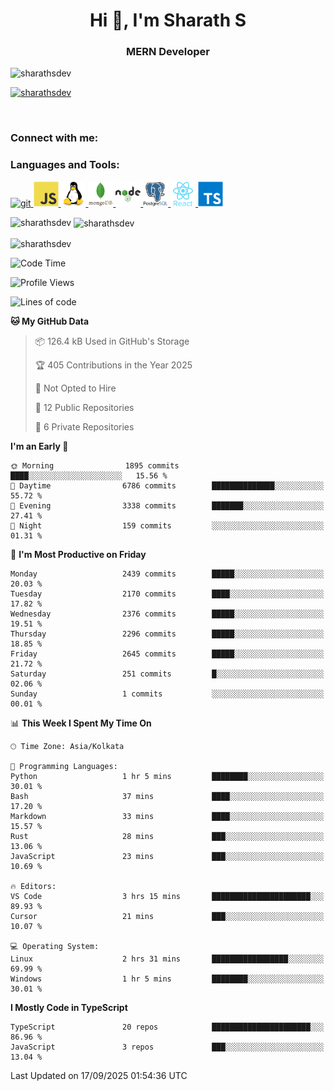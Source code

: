 <h1 align="center">Hi 👋, I'm Sharath S</h1>
<h3 align="center">MERN Developer</h3>

<p align="left"> <img src="https://komarev.com/ghpvc/?username=sharathsdev&label=Profile%20views&color=0e75b6&style=flat" alt="sharathsdev" /> </p>

<p align="left"> <a href="https://github.com/ryo-ma/github-profile-trophy"><img src="https://github-profile-trophy.vercel.app/?username=sharathsdev" alt="sharathsdev" /></a> </p>

<p align="left"> <a href="https://twitter.com/" target="blank"><img src="https://img.shields.io/twitter/follow/?logo=twitter&style=for-the-badge" alt="" /></a> </p>

<h3 align="left">Connect with me:</h3>
<p align="left">
</p>

<h3 align="left">Languages and Tools:</h3>
<p align="left"> <a href="https://git-scm.com/" target="_blank" rel="noreferrer"> <img src="https://www.vectorlogo.zone/logos/git-scm/git-scm-icon.svg" alt="git" width="40" height="40"/> </a> <a href="https://developer.mozilla.org/en-US/docs/Web/JavaScript" target="_blank" rel="noreferrer"> <img src="https://raw.githubusercontent.com/devicons/devicon/master/icons/javascript/javascript-original.svg" alt="javascript" width="40" height="40"/> </a> <a href="https://www.linux.org/" target="_blank" rel="noreferrer"> <img src="https://raw.githubusercontent.com/devicons/devicon/master/icons/linux/linux-original.svg" alt="linux" width="40" height="40"/> </a> <a href="https://www.mongodb.com/" target="_blank" rel="noreferrer"> <img src="https://raw.githubusercontent.com/devicons/devicon/master/icons/mongodb/mongodb-original-wordmark.svg" alt="mongodb" width="40" height="40"/> </a> <a href="https://nodejs.org" target="_blank" rel="noreferrer"> <img src="https://raw.githubusercontent.com/devicons/devicon/master/icons/nodejs/nodejs-original-wordmark.svg" alt="nodejs" width="40" height="40"/> </a> <a href="https://www.postgresql.org" target="_blank" rel="noreferrer"> <img src="https://raw.githubusercontent.com/devicons/devicon/master/icons/postgresql/postgresql-original-wordmark.svg" alt="postgresql" width="40" height="40"/> </a> <a href="https://reactjs.org/" target="_blank" rel="noreferrer"> <img src="https://raw.githubusercontent.com/devicons/devicon/master/icons/react/react-original-wordmark.svg" alt="react" width="40" height="40"/> </a> <a href="https://www.typescriptlang.org/" target="_blank" rel="noreferrer"> <img src="https://raw.githubusercontent.com/devicons/devicon/master/icons/typescript/typescript-original.svg" alt="typescript" width="40" height="40"/> </a> </p>

<p><img align="left" src="https://github-readme-stats.vercel.app/api/top-langs?username=sharathsdev&show_icons=true&locale=en&layout=compact" alt="sharathsdev" /></p>

<p>&nbsp;<img align="center" src="https://github-readme-stats.vercel.app/api?username=sharathsdev&show_icons=true&locale=en" alt="sharathsdev" /></p>

<p><img align="center" src="https://github-readme-streak-stats.herokuapp.com/?user=sharathsdev&" alt="sharathsdev" /></p>
 
 <!--START_SECTION:waka-->
![Code Time](http://img.shields.io/badge/Code%20Time-1%2C126%20hrs%2024%20mins-blue)

![Profile Views](http://img.shields.io/badge/Profile%20Views-0-blue)

![Lines of code](https://img.shields.io/badge/From%20Hello%20World%20I%27ve%20Written-11.7%20million%20lines%20of%20code-blue)

**🐱 My GitHub Data** 

> 📦 126.4 kB Used in GitHub's Storage 
 > 
> 🏆 405 Contributions in the Year 2025
 > 
> 🚫 Not Opted to Hire
 > 
> 📜 12 Public Repositories 
 > 
> 🔑 6 Private Repositories 
 > 
**I'm an Early 🐤** 

```text
🌞 Morning                1895 commits        ████░░░░░░░░░░░░░░░░░░░░░   15.56 % 
🌆 Daytime                6786 commits        ██████████████░░░░░░░░░░░   55.72 % 
🌃 Evening                3338 commits        ███████░░░░░░░░░░░░░░░░░░   27.41 % 
🌙 Night                  159 commits         ░░░░░░░░░░░░░░░░░░░░░░░░░   01.31 % 
```
📅 **I'm Most Productive on Friday** 

```text
Monday                   2439 commits        █████░░░░░░░░░░░░░░░░░░░░   20.03 % 
Tuesday                  2170 commits        ████░░░░░░░░░░░░░░░░░░░░░   17.82 % 
Wednesday                2376 commits        █████░░░░░░░░░░░░░░░░░░░░   19.51 % 
Thursday                 2296 commits        █████░░░░░░░░░░░░░░░░░░░░   18.85 % 
Friday                   2645 commits        █████░░░░░░░░░░░░░░░░░░░░   21.72 % 
Saturday                 251 commits         █░░░░░░░░░░░░░░░░░░░░░░░░   02.06 % 
Sunday                   1 commits           ░░░░░░░░░░░░░░░░░░░░░░░░░   00.01 % 
```


📊 **This Week I Spent My Time On** 

```text
🕑︎ Time Zone: Asia/Kolkata

💬 Programming Languages: 
Python                   1 hr 5 mins         ████████░░░░░░░░░░░░░░░░░   30.01 % 
Bash                     37 mins             ████░░░░░░░░░░░░░░░░░░░░░   17.20 % 
Markdown                 33 mins             ████░░░░░░░░░░░░░░░░░░░░░   15.57 % 
Rust                     28 mins             ███░░░░░░░░░░░░░░░░░░░░░░   13.06 % 
JavaScript               23 mins             ███░░░░░░░░░░░░░░░░░░░░░░   10.69 % 

🔥 Editors: 
VS Code                  3 hrs 15 mins       ██████████████████████░░░   89.93 % 
Cursor                   21 mins             ███░░░░░░░░░░░░░░░░░░░░░░   10.07 % 

💻 Operating System: 
Linux                    2 hrs 31 mins       █████████████████░░░░░░░░   69.99 % 
Windows                  1 hr 5 mins         ████████░░░░░░░░░░░░░░░░░   30.01 % 
```

**I Mostly Code in TypeScript** 

```text
TypeScript               20 repos            ██████████████████████░░░   86.96 % 
JavaScript               3 repos             ███░░░░░░░░░░░░░░░░░░░░░░   13.04 % 
```




 Last Updated on 17/09/2025 01:54:36 UTC
<!--END_SECTION:waka-->
